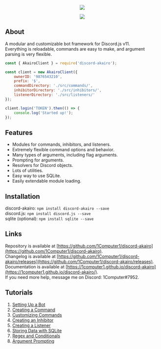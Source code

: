 <p align="center">
    <a href=https://github.com/1Computer1/discord-akairo>
        <img src=https://u.nya.is/fweoqf.png/>
    </a>
</p>  

<p align="center">
    <a href=https://nodei.co/npm/discord-akairo>
        <img src=https://nodei.co/npm/discord-akairo.png/>
    </a>
</p>  

## About
A modular and customizable bot framework for Discord.js v11.  
Everything is reloadable, commands are easy to make, and argument parsing is very flexible.  

```js
const { AkairoClient } = require('discord-akairo');

const client = new AkairoClient({
    ownerID: '9876543210',
    prefix: '$',
    commandDirectory: './src/commands/',
    inhibitorDirectory: './src/inhibitors/',
    listenerDirectory: './src/listeners/'
});

client.login('TOKEN').then(() => {
    console.log('Started up!');
});
```

## Features
- Modules for commands, inhibitors, and listeners.
- Extremely flexible command options and behavior.
- Many types of arguments, including flag arguments.
- Prompting for arguments.
- Resolvers for Discord objects.
- Lots of utilities.
- Easy way to use SQLite.
- Easily extendable module loading.

## Installation
discord-akairo: `npm install discord-akairo --save`  
discord.js: `npm install discord.js --save`  
sqlite (optional): `npm install sqlite --save`  

## Links
Repository is available at [https://github.com/1Computer1/discord-akairo](https://github.com/1Computer1/discord-akairo).  
Changelog is available at [https://github.com/1Computer1/discord-akairo/releases](https://github.com/1Computer1/discord-akairo/releases).  
Documentation is available at [https://1computer1.github.io/discord-akairo](https://1computer1.github.io/discord-akairo/).  
If you need more help, message me on Discord: 1Computer#7952.  

## Tutorials
1. [Setting Up a Bot](https://1computer1.github.io/discord-akairo/tutorial-1.%20Setting%20Up%20a%20Bot.html)
2. [Creating a Command](https://1computer1.github.io/discord-akairo/tutorial-2.%20Creating%20a%20Command.html)
3. [Customizing Commands](https://1computer1.github.io/discord-akairo/tutorial-3.%20Customizing%20Commands.html)
4. [Creating an Inhibitor](https://1computer1.github.io/discord-akairo/tutorial-4.%20Creating%20an%20Inhibitor.html)
5. [Creating a Listener](https://1computer1.github.io/discord-akairo/tutorial-5.%20Creating%20a%20Listener.html)
6. [Storing Data with SQLite](https://1computer1.github.io/discord-akairo/tutorial-6.%20Storing%20Data%20with%20SQLite.html)
7. [Regex and Conditionals](https://1computer1.github.io/discord-akairo/tutorial-7.%20Regex%20and%20Conditionals.html)
8. [Argument Prompting](https://1computer1.github.io/discord-akairo/tutorial-8.%20Argument%20Prompting.html)
